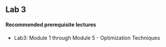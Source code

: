 ## Lab 3

#### Recommended prerequisite lectures
* Lab3: Module 1 through Module 5 - Optimization Techniques
